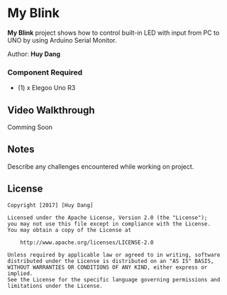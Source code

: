 # My Blink

**My Blink** project shows how to control built-in LED with input from PC to UNO by using Arduino Serial Monitor.

Author: **Huy Dang**

### Component Required

- (1) x Elegoo Uno R3 

## Video Walkthrough

Comming Soon

<!--
[![Video Walkthrough](video_cover.png)](coming soon)

GIF created with [LiceCap](http://www.cockos.com/licecap/).
-->

## Notes

Describe any challenges encountered while working on project.

## License

    Copyright [2017] [Huy Dang]

    Licensed under the Apache License, Version 2.0 (the "License");
    you may not use this file except in compliance with the License.
    You may obtain a copy of the License at

        http://www.apache.org/licenses/LICENSE-2.0

    Unless required by applicable law or agreed to in writing, software
    distributed under the License is distributed on an "AS IS" BASIS,
    WITHOUT WARRANTIES OR CONDITIONS OF ANY KIND, either express or implied.
    See the License for the specific language governing permissions and
    limitations under the License.